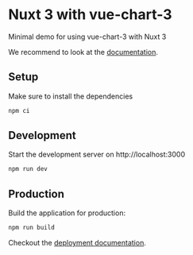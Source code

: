 # Nuxt 3 with vue-chart-3

Minimal demo for using vue-chart-3 with Nuxt 3

We recommend to look at the [documentation](https://v3.nuxtjs.org).

## Setup

Make sure to install the dependencies

```bash
npm ci
```

## Development

Start the development server on http://localhost:3000

```bash
npm run dev
```

## Production

Build the application for production:

```bash
npm run build
```

Checkout the [deployment documentation](https://v3.nuxtjs.org/docs/deployment).
